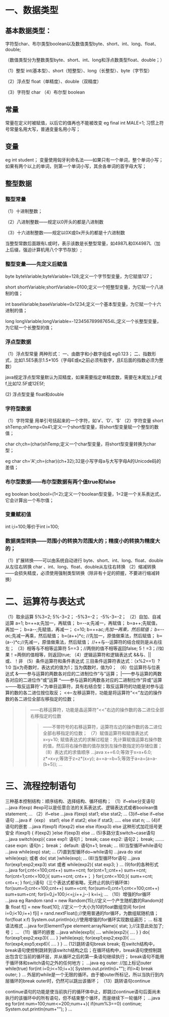 # 一、数据类型

## 基本数据类型：

字符型char、布尔类型boolean以及数值类型byte、short、int、long、float、double;

（数值类型分为整数类型byte、short、int、long和浮点数类型float、double；）

（1）整型 int(基本型）、short（短整型）、long（长整型）、byte（字节型）

（2）浮点型 float（单精度）、double（双精度）

（3）字符型 char
（4）布尔型 boolean

## 常量

常量在定义时被赋值，以后它的值再也不能被改变
eg final int MALE=1; 习惯上符号常量名用大写，普通变量名用小写；

## 变量

eg int student；
变量使用匈牙利命名法——如果只有一个单词，整个单词小写；如果有两个以上的单词，则第一个单词小写，其余各单词的首字母大写；

## 整型数据

### 整型常量

（1）十进制整数；

（2）八进制整数——规定以0开头的都是八进制数

（3）十六进制整数——规定以0X或0x开头的都是十六进制数

当整型常数后面跟有L或l时，表示该数是长整型常量，如4987L和0X4987L（加上后缀，强迫计算机用八个字节存放）;

### 整型变量——先定义后赋值

byte byteVariable;byteVariable=128;定义一个字节型变量，为它赋值127；

short shortVariable;shortVariable=0100;定义一个短整型变量，为它赋一个八进制的值；

int baseVariable;baseVariable=0x1234;定义一个基本型变量，为它赋一个十六进制的值；

long longVariable;longVariable=-123456789987654L;定义一个长整型变量，为它赋一个长整型的值；

### 浮点型数据

（1）浮点型常量
两种形式：
一、由数字和小数字组成 eg0.123；
二、指数形式，比如1.5E5表示1.5*105（字母E或e之前必须有数字，且E后面的指数必须为整数）

java规定浮点型常量默认为双精度，如果需要指定单精度数，需要在末尾加上F或f,比如12.5F或12E5f;

(2) 浮点型变量 float和double

### 字符型数据

（1）字符常量 用单引号括起来的一个字符，如‘a’、‘D’、‘$’
（2）字符变量 
short shTemp;shTemp=0x41;定义一个short型变量，将short型变量赋一个整型的数值；

char ch;ch=(char)shTemp;定义一个char型变量，将short型变量转换为char型；

eg char ch='A';ch=(char)(ch+32);32是小写字母a与大写字母A的Unicode码的差值；

### 布尔型数据——布尔型数据有两个值true和false

eg boolean bool;bool=(1<2);定义一个boolean型变量，1<2是一个关系表达式，它会计算出一个布尔值；

### 变量赋初值

int i;i=100;等价于int i=100;

### 数据类型转换——范围小的转换为范围大的；精度小的转换为精度大的；

（1）扩展转换——可以由系统自动进行
byte、short、int、long、float、double从左往右转换
char 、int、long、float、double从左往右转换
（2）缩减转换——会损失精度，必须使用强制类型转换（除非有十足的把握，不要进行缩减转换）


# 二、运算符与表达式

（1）取余运算
5%3=2;
5%-3=2；
-5%3=-2；
-5%-3=-2；
（2）自加、自减运算
a=1;
b=++a;先加一，再赋值；
b=--a;先减一，再赋值；
b=a++;先赋值，再加一；
b=a--;先赋值，再减一；
c=10;
b=++a*c;先加一再乘，然后赋值；
b=--a*c;先减一再乘，然后赋值；
b=(a++)*c; //先加一，原值做乘法，然后赋值；
b=(a--)*c;//先减一，原值做乘法，然后赋值；
//++与--运算符的结合规则是从右往左；
（3）相等与不相等运算符
5==3；//两侧的值不相等返回false;
5！=3；//如果！=两侧的值相等，则返回true;
（4）逻辑运算符和逻辑表达式
&&与、||或、！非
（5）条件运算符和条件表达式
三目条件运算符表达式：（x%2==1）?1:0 当x为奇数时，表达式的值为1；当为偶数时，值为0；
（6）位运算符与位表达式
&——参与运算的两数各对应的二进制位作“与”运算；
|——参与运算的两数各对应的二进位作“或”运算
^——参与运算的两数各对应的二进制位作“异或”运算
~——取反运算符‘~’为单目运算符，具有右结合型；取反运算符的功能是对参与运算的数的各二进位按位取反；
<<——左移运算符，功能是将运算符“<<”左边的操作数的各二进位全部左移指定的位数；
>>——右移运算符，功能是晶运算符"<<"右边的操作数的各二进位全部右移指定的位数
>>>——不带符号的右移运算符，运算符左边的操作数的各二进位全部右移指定的位数；
（7）赋值运算符和赋值表达式
x=y+10;
赋值表达式的求解过程是：先计算赋值运算右操作数的值，然后将右操作数的值存放到左操作数指定的存储位置；
（8）表达式的求值顺序
...java
x+=6.0;等效于x=x+6.0;
z*=x+y;等效于z=z*(x+y);
a+=a-=b+5;等效于a=a+(a=a-(b+5));
...
# 三、流程控制语句

三种基本控制结构：顺序结构、选择结构、循环结构；
（1）if~else分支语句
...java
if(exp)   #exp可以是任意合法的关系表达式、逻辑表达式或者boolean值
    statement;
...
（2）if~else
...java
if(exp)
    stat1;
else
    stat2;
...
(3)if~else if~else语句
...java
if（exp）
    stat1;
else if
    stat2;
else if
    stat3;
.....
else
    stat n;
...
(4)if语句的嵌套
...java
if(exp1)
    if(exp2)
    else
else
    if(exp3)
    else
这种形式加花括号更安全
if(exp1)
{
    if(exp2)
}else
    if(exp3)
    else
...
(5)多路分支switch~case语句
...java
switch(exp){
    case exp1:
             语句1；
             break;
    case exp2:
             语句2；
             break;
    .......
    case expn:
             语句n；
             break；
   default:
           语句n+1;
           break;
   ...
(6)当型循环while语句
...java
while(exp)
    stat;
...
(7)直到型循环do~while语句
...java
do
   stat
while(exp);
或者
do{
    stat
}while(exp);
...
(8)当型循环for语句
...java
for(exp1;exp2;exp3)
    stat
或者
while(exp2){
    stat
    exp3;
}
...
(9)for的各种形式
...java
for(;cnt<=100;cnt++) sum+=cnt;
for(cnt=1;;cnt++) sum+=cnt;
for(cnt=1;cnt<=100;){
    sum+=cnt;
    cnt++；
}
for(;cnt<=100;){
    sum+=cnt;
    cnt++;
}
for(;;)语句（三个表达式都省略，无终止的执行循环体）
for(sum=0;cnt<=100;cnt++) sum+=cnt;
for(sum=0,cnt=1;cnt<=100;cnt++) sum+sum+cnt;
for(i=0,j=100;i<=j;i++,j--) k=i+j;
...
（10）增强的for循环
...java
eg  Random rand = new Random(15);//定义一个产生随机数的Random对象
float f[] = new float[10]; //定义一个大小为10的float数组空间
for(int i=0;i<10;i++)
    f[i] = rand.nextFloat();//使用普通的for循环，为数组赋随机值；
for(float x:f)
    System.out.println(x);//使用增强的for循环实现数组遍历；
...
标准语法格式
...java
for(ElementType element:arrayName){
    stat;
};//注意此处加了;号；
...
（11）循环的嵌套
...java
while(exp1){
    ....
    while(exp2){
        ....
    }
}
do{
    for(exp1;exp2;exp3){
         ....
    }
}while(exp);
for(exp1;exp2;exp3){
    ....
    for(exp4;exp5;exp6){
        ....
    }
}
...
(12)跳转语句break
break;
在switch结构中，break语句使控制跳转到该switch结构之后；在循环结构中，break语句使控制跳出包含它当前的循环层，并从循环之后的第一条语句继续执行；
break语句不能用于循环体和switch语句之外的任何地方；
...java
eg outer:  //加上标记outer
        while(true)
            for(int i=0;i<=10;i++){
                System.out.println(i+"");
                if(i>4)
                    break outer;
             }
  ...
 外层的while是一个无限的循环。由于被outer所标记，所以当执行到内层循环的break outer时，仍然可以跳出该循环；
（13）跳转语句continue

continue语句的功能是使当前执行的循环体中止，即跳过continue语句后面尚未执行的该循环中的所有语句，但不结束整个循环，而是继续下一轮循环；
...java
eg for(int num=100;num<=200;num++){
       if(num%3==0)
           continue;
       System.out.println(num+"");
    }
...
